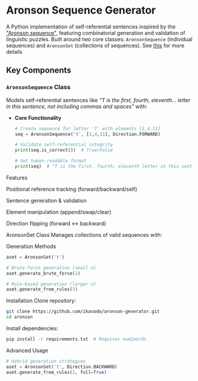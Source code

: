 # Aronson Sequence Generator

A Python implementation of self-referential sentences inspired by the ["Aronson sequence"](https://oeis.org/A005224), featuring combinatorial generation and validation of linguistic puzzles. Built around two core classes: `AronsonSequence` (individual sequences) and `AronsonSet` (collections of sequences).
See [this](https://ikavodo.github.io/aronson-1/) for more details

## Key Components

### `AronsonSequence` Class
Models self-referential sentences like _"T is the first, fourth, eleventh... letter in this sentence, not including commas and spaces"_ with:

- **Core Functionality**
  ```python
  # Create sequence for letter 'T' with elements [1,4,11]
  seq = AronsonSequence('t', [1,4,11], Direction.FORWARD)
  
  # Validate self-referential integrity
  print(seq.is_correct())  # True/False
  
  # Get human-readable format
  print(seq)  # "T is the first, fourth, eleventh letter in this sentence..."
Features

Positional reference tracking (forward/backward/self)

Sentence generation & validation

Element manipulation (append/swap/clear)

Direction flipping (forward ↔ backward)

AronsonSet Class
Manages collections of valid sequences with:

Generation Methods

```python
aset = AronsonSet('t')

# Brute-force generation (small n)
aset.generate_brute_force(2)

# Rule-based generation (larger n)
aset.generate_from_rules(3)
```

Installation
Clone repository:

```bash
git clone https://github.com/ikavodo/aronson-generator.git
cd aronson
```
Install dependencies:

```bash
pip install -r requirements.txt  # Requires num2words
```
Advanced Usage
```python
# Hybrid generation strategies
aset = AronsonSet('t', Direction.BACKWARD)
aset.generate_from_rules(2, full=True)
